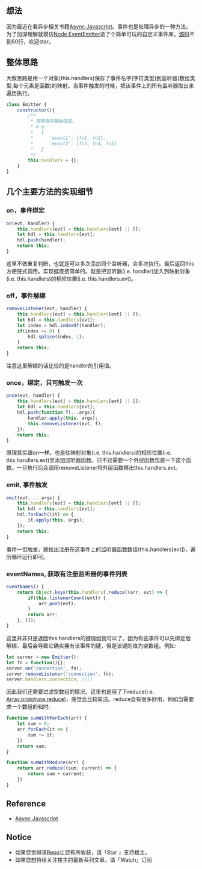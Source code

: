 ## 想法

因为最近在看异步相关书籍[Async Javascript](https://github.com/n0ruSh/the-art-of-reading/blob/master/javascript/Async%20Javascript/Async%20JavaScript.pdf)。事件也是处理异步的一种方法。为了加深理解就模仿[Node EventEmitter](https://nodejs.org/api/events.html)造了个简单可玩的自定义事件库。[源码](https://github.com/n0ruSh/the-art-of-reading/blob/master/javascript/Async%20Javascript/event.js)不到60行，欢迎star。

## 整体思路

大致思路是用一个对象(this.handlers)保存了事件名字(字符类型)到监听器(数组类型,每个元素是函数)的映射。当事件触发的时候，把该事件上的所有监听器取出来遍历执行。

```javascript
class Emitter {
    constructor(){
        /**
         * 用来保存映射信息。
         * e.g. 
         *   {
         *      'event1': [fn1, fn2],
         *      'event2': [fn3, fn4, fn5]
         *   }
         */
        this.handlers = {};
    }
}
```

## 几个主要方法的实现细节

### on，事件绑定

```javascript
on(evt, handler) {
    this.handlers[evt] = this.handlers[evt] || [];
    let hdl = this.handlers[evt];
    hdl.push(handler);
    return this;
}
```
这里不做重复判断，也就是可以多次添加同个监听器，会多次执行。最后返回this方便链式调用。实现挺直接简单的。就是把监听器(i.e. handler)加入到映射对象(i.e. this.handlers)的相应位置(i.e. this.handlers.evt)。

### off，事件解绑
```javascript
removeListener(evt, handler) {
    this.handlers[evt] = this.handlers[evt] || [];
    let hdl = this.handlers[evt];
    let index = hdl.indexOf(handler);
    if(index >= 0) {
        hdl.splice(index, 1);
    }
    return this;
}
```
注意这里解绑的话比较的是handler的引用值。

### once，绑定，只可触发一次

```javascript
once(evt, handler) {
    this.handlers[evt] = this.handlers[evt] || [];
    let hdl = this.handlers[evt];
    hdl.push(function f(...args){
        handler.apply(this, args);
        this.removeListener(evt, f);
    });
    return this;
}
```
原理其实跟on一样。也是往映射对象(i.e. this.handlers)的相应位置(i.e. this.handlers.evt)里添加监听器函数。只不过需要一个外层函数包装一下这个函数。一旦执行后会调用removeListener将外层函数移出this.handlers.evt。

### emit, 事件触发

```javascript
emit(evt, ...args) {
    this.handlers[evt] = this.handlers[evt] || [];
    let hdl = this.handlers[evt];
    hdl.forEach((it) => {
        it.apply(this, args);
    });
    return this;
}
```
事件一但触发，就拉出注册在这事件上的监听器函数数组(this.handlers[evt])，遍历循环运行即可。

### eventNames, 获取有注册监听器的事件列表

```javascript
eventNames() {
    return Object.keys(this.handlers).reduce((arr, evt) => {
        if(this.listenerCount(evt)) {
            arr.push(evt);
        }
        return arr;
    }, []);
}
```
这里并非只是返回this.handlers的键值组就可以了。因为有些事件可以先绑定后解绑，最后会导致它确实拥有该事件的键，但是该键的值为空数组。例如:

```javascript
let server = new Emitter();
let fn = function(){};
server.on('connection', fn);
server.removeListener('connection', fn);
server.handlers.connection; //[]
```
因此我们还需要过滤空数组的情况。这里也是用了下reduce(i.e. [Array.prototype.reduce](https://developer.mozilla.org/en-US/docs/Web/JavaScript/Reference/Global_Objects/Array/Reduce?v=example))，感觉会比较简洁。reduce会有很多妙用，例如当需要求一个数组的和时:

```javascript
function sumWithForEach(arr) {
    let sum = 0;
    arr.forEach(it => {
        sum += it;
    })
    return sum;
}

function sumWithReduce(arr) {
    return arr.reduce((sum, current) => {
        return sum + current;
    })
}
```

## Reference 

* [Async Javascript](https://github.com/n0ruSh/the-art-of-reading/blob/master/javascript/Async%20Javascript/Async%20JavaScript.pdf)


## Notice

* 如果您觉得该[Repo](https://github.com/n0ruSh/the-art-of-reading/)让您有所收获，请「Star 」支持楼主。
* 如果您想持续关注楼主的最新系列文章，请「Watch」订阅